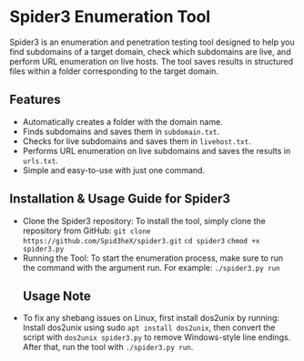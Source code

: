 # Spider3 Enumeration Tool

Spider3 is an enumeration and penetration testing tool designed to help you find subdomains of a target domain, check which subdomains are live, and perform URL enumeration on live hosts. The tool saves results in structured files within a folder corresponding to the target domain.

## Features
- Automatically creates a folder with the domain name.
- Finds subdomains and saves them in `subdomain.txt`.
- Checks for live subdomains and saves them in `livehost.txt`.
- Performs URL enumeration on live subdomains and saves the results in `urls.txt`.
- Simple and easy-to-use with just one command.

## Installation & Usage Guide for Spider3
- Clone the Spider3 repository: To install the tool, simply clone the repository from GitHub:
 `git clone https://github.com/Spid3heX/spider3.git`
 `cd spider3`
 `chmod +x spider3.py`
- Running the Tool: To start the enumeration process, make sure to run the command with the argument run. For example:
  `./spider3.py run`
  ## Usage Note
- To fix any shebang issues on Linux, first install dos2unix by running:
  Install dos2unix using sudo `apt install dos2unix`, then convert the script with `dos2unix spider3.py` to remove Windows-style line endings. After that, run the tool with   `./spider3.py run`.

